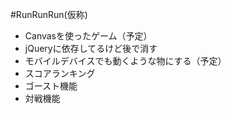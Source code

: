 #RunRunRun(仮称)
- Canvasを使ったゲーム（予定）
- jQueryに依存してるけど後で消す
- モバイルデバイスでも動くような物にする（予定）
- スコアランキング
- ゴースト機能
- 対戦機能
